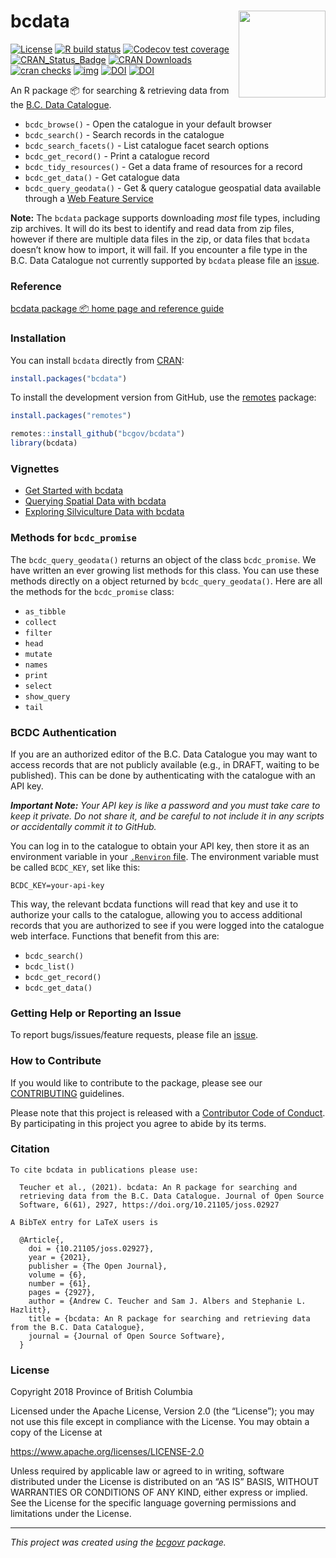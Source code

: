 
<!--
Copyright 2018 Province of British Columbia

Licensed under the Apache License, Version 2.0 (the "License");
you may not use this file except in compliance with the License.
You may obtain a copy of the License at

https://www.apache.org/licenses/LICENSE-2.0

Unless required by applicable law or agreed to in writing, software distributed under the License is distributed on an "AS IS" BASIS,
WITHOUT WARRANTIES OR CONDITIONS OF ANY KIND, either express or implied.
See the License for the specific language governing permissions and limitations under the License.
-->

# bcdata <a href='https://bcgov.github.io/bcdata/'><img src='man/figures/logo.png' align="right" height="139" /></a>

<!-- badges: start -->

[![License](https://img.shields.io/badge/License-Apache%202.0-blue.svg)](https://opensource.org/licenses/Apache-2.0)
[![R build
status](https://github.com/bcgov/bcdata/workflows/R-CMD-check/badge.svg)](https://github.com/bcgov/bcdata)
[![Codecov test
coverage](https://codecov.io/gh/bcgov/bcdata/branch/master/graph/badge.svg)](https://app.codecov.io/gh/bcgov/bcdata?branch=master)
[![CRAN_Status_Badge](https://www.r-pkg.org/badges/version/bcdata)](https://cran.r-project.org/package=bcdata)
[![CRAN
Downloads](https://cranlogs.r-pkg.org/badges/bcdata?color=brightgreen)](https://CRAN.R-project.org/package=bcdata)
[![cran
checks](https://cranchecks.info/badges/worst/bcdata)](https://CRAN.R-project.org/web/checks/check_results_bcdata.html)
[![img](https://img.shields.io/badge/Lifecycle-Maturing-007EC6)](https://github.com/bcgov/repomountie/blob/master/doc/lifecycle-badges.md)
[![DOI](https://joss.theoj.org/papers/10.21105/joss.02927/status.svg)](https://doi.org/10.21105/joss.02927)
[![DOI](https://zenodo.org/badge/DOI/10.5281/zenodo.4737824.svg)](https://doi.org/10.5281/zenodo.4737824)
<!-- badges: end -->

An R package 📦 for searching & retrieving data from the [B.C. Data
Catalogue](https://catalogue.data.gov.bc.ca).

- `bcdc_browse()` - Open the catalogue in your default browser
- `bcdc_search()` - Search records in the catalogue
- `bcdc_search_facets()` - List catalogue facet search options
- `bcdc_get_record()` - Print a catalogue record
- `bcdc_tidy_resources()` - Get a data frame of resources for a record
- `bcdc_get_data()` - Get catalogue data
- `bcdc_query_geodata()` - Get & query catalogue geospatial data
  available through a [Web Feature
  Service](https://en.wikipedia.org/wiki/Web_Feature_Service)

**Note:** The `bcdata` package supports downloading *most* file types,
including zip archives. It will do its best to identify and read data
from zip files, however if there are multiple data files in the zip, or
data files that `bcdata` doesn’t know how to import, it will fail. If
you encounter a file type in the B.C. Data Catalogue not currently
supported by `bcdata` please file an
[issue](https://github.com/bcgov/bcdata/issues/).

### Reference

[bcdata package 📦 home page and reference
guide](https://bcgov.github.io/bcdata/)

### Installation

You can install `bcdata` directly from
[CRAN](https://cran.r-project.org/package=bcdata):

``` r
install.packages("bcdata")
```

To install the development version from GitHub, use the
[remotes](https://cran.r-project.org/package=remotes) package:

``` r
install.packages("remotes")

remotes::install_github("bcgov/bcdata")
library(bcdata)
```

### Vignettes

- [Get Started with
  bcdata](https://bcgov.github.io/bcdata/articles/bcdata.html)
- [Querying Spatial Data with
  bcdata](https://bcgov.github.io/bcdata/articles/efficiently-query-spatial-data-in-the-bc-data-catalogue.html)
- [Exploring Silviculture Data with
  bcdata](https://bcgov.github.io/bcdata/articles/explore-silviculture-data-using-bcdata.html)

### Methods for `bcdc_promise`

The `bcdc_query_geodata()` returns an object of the class
`bcdc_promise`. We have written an ever growing list methods for this
class. You can use these methods directly on a object returned by
`bcdc_query_geodata()`. Here are all the methods for the `bcdc_promise`
class:

- `as_tibble`
- `collect`
- `filter`
- `head`
- `mutate`
- `names`
- `print`
- `select`
- `show_query`
- `tail`

### BCDC Authentication

If you are an authorized editor of the B.C. Data Catalogue you may want
to access records that are not publicly available (e.g., in DRAFT,
waiting to be published). This can be done by authenticating with the
catalogue with an API key.

***Important Note:*** *Your API key is like a password and you must take
care to keep it private. Do not share it, and be careful to not include
it in any scripts or accidentally commit it to GitHub.*

You can log in to the catalogue to obtain your API key, then store it as
an environment variable in your [`.Renviron`
file](https://rstats.wtf/r-startup.html#renviron). The environment
variable must be called `BCDC_KEY`, set like this:

    BCDC_KEY=your-api-key

This way, the relevant bcdata functions will read that key and use it to
authorize your calls to the catalogue, allowing you to access additional
records that you are authorized to see if you were logged into the
catalogue web interface. Functions that benefit from this are:

- `bcdc_search()`
- `bcdc_list()`
- `bcdc_get_record()`
- `bcdc_get_data()`

### Getting Help or Reporting an Issue

To report bugs/issues/feature requests, please file an
[issue](https://github.com/bcgov/bcdata/issues/).

### How to Contribute

If you would like to contribute to the package, please see our
[CONTRIBUTING](https://github.com/bcgov/bcdata/blob/master/CONTRIBUTING.md)
guidelines.

Please note that this project is released with a [Contributor Code of
Conduct](https://github.com/bcgov/bcdata/blob/master/CODE_OF_CONDUCT.md).
By participating in this project you agree to abide by its terms.

### Citation


    To cite bcdata in publications please use:

      Teucher et al., (2021). bcdata: An R package for searching and
      retrieving data from the B.C. Data Catalogue. Journal of Open Source
      Software, 6(61), 2927, https://doi.org/10.21105/joss.02927

    A BibTeX entry for LaTeX users is

      @Article{,
        doi = {10.21105/joss.02927},
        year = {2021},
        publisher = {The Open Journal},
        volume = {6},
        number = {61},
        pages = {2927},
        author = {Andrew C. Teucher and Sam J. Albers and Stephanie L. Hazlitt},
        title = {bcdata: An R package for searching and retrieving data from the B.C. Data Catalogue},
        journal = {Journal of Open Source Software},
      }

### License

Copyright 2018 Province of British Columbia

Licensed under the Apache License, Version 2.0 (the “License”); you may
not use this file except in compliance with the License. You may obtain
a copy of the License at

<https://www.apache.org/licenses/LICENSE-2.0>

Unless required by applicable law or agreed to in writing, software
distributed under the License is distributed on an “AS IS” BASIS,
WITHOUT WARRANTIES OR CONDITIONS OF ANY KIND, either express or implied.
See the License for the specific language governing permissions and
limitations under the License.

------------------------------------------------------------------------

*This project was created using the
[bcgovr](https://github.com/bcgov/bcgovr) package.*
